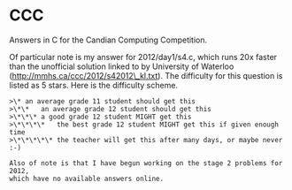 CCC
===
Answers in C for the Candian Computing Competition.

Of particular note is my answer for 2012/day1/s4.c, which runs 20x faster than
the unofficial solution linked to by University of Waterloo
(http://mmhs.ca/ccc/2012/s42012\_kl.txt). The difficulty for this question is
listed as 5 stars. Here is the difficulty scheme.
```
>\*	an average grade 11 student should get this
>\*\*	an average grade 12 student should get this
>\*\*\*	a good grade 12 student MIGHT get this
>\*\*\*\*	the best grade 12 student MIGHT get this if given enough time
>\*\*\*\*\*	the teacher will get this after many days, or maybe never :-)

Also of note is that I have begun working on the stage 2 problems for 2012,
which have no available answers online.
